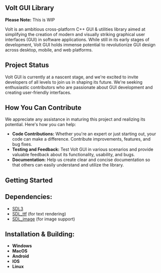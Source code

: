 **Volt GUI Library**
----
__Please Note:__ This is WIP

Volt is an ambitious cross-platform C++ GUI & utilities library aimed at simplifying the creation of modern and visually striking graphical user interfaces (GUI) in software applications. While still in its early stages of development, Volt GUI holds immense potential to revolutionize GUI design across desktop, mobile, and web platforms.

**Project Status**
----
Volt GUI is currently at a nascent stage, and we're excited to invite developers of all levels to join us in shaping its future. We're seeking enthusiastic contributors who are passionate about GUI development and creating user-friendly interfaces.

**How You Can Contribute**
----
We appreciate any assistance in maturing this project and realizing its potential. Here's how you can help:

* **Code Contributions:** Whether you're an expert or just starting out, your code can make a difference. Contribute improvements, features, and bug fixes.
* **Testing and Feedback:** Test Volt GUI in various scenarios and provide valuable feedback about its functionality, usability, and bugs.
* __Documentation:__ Help us create clear and concise documentation so that others can easily understand and utilize the library.

**Getting Started**
  ----
**Dependencies:**
----
* [SDL3](https://github.com/libsdl-org/SDL)
* [SDL_ttf](https://github.com/libsdl-org/SDL_ttf) (for text rendering)
* [SDL_image](https://github.com/libsdl-org/SDL_image) (for image support)

**Installation & Building:**
  ----
  * **Windows**
  * **MacOS**
  * **Android**
  * **IOS**
  * **Linux**
